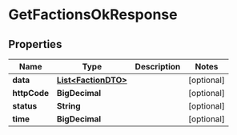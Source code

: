 

# GetFactionsOkResponse


## Properties

| Name | Type | Description | Notes |
|------------ | ------------- | ------------- | -------------|
|**data** | [**List&lt;FactionDTO&gt;**](FactionDTO.md) |  |  [optional] |
|**httpCode** | **BigDecimal** |  |  [optional] |
|**status** | **String** |  |  [optional] |
|**time** | **BigDecimal** |  |  [optional] |



